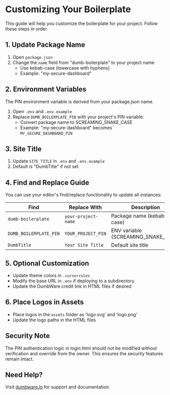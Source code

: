 # Customizing Your Boilerplate

This guide will help you customize the boilerplate for your project. Follow these steps in order.

## 1. Update Package Name
1. Open `package.json`
2. Change the `name` field from "dumb-boilerplate" to your project name
   - Use kebab-case (lowercase with hyphens)
   - Example: "my-secure-dashboard"

## 2. Environment Variables
The PIN environment variable is derived from your package.json name. 

1. Open `.env` and `.env.example`
2. Replace `DUMB_BOILERPLATE_PIN` with your project's PIN variable:
   - Convert package name to SCREAMING_SNAKE_CASE
   - Example: "my-secure-dashboard" becomes `MY_SECURE_DASHBOARD_PIN`

## 3. Site Title
1. Update `SITE_TITLE` in `.env` and `.env.example`
2. Default is "DumbTitle" if not set

## 4. Find and Replace Guide
You can use your editor's find/replace functionality to update all instances:

| Find | Replace With | Description |
|------|-------------|-------------|
| `dumb-boilerplate` | `your-project-name` | Package name (kebab-case) |
| `DUMB_BOILERPLATE_PIN` | `YOUR_PROJECT_PIN` | ENV variable (SCREAMING_SNAKE_CASE) |
| `DumbTitle` | `Your Site Title` | Default site title |

## 5. Optional Customization
- Update theme colors in `.cursorrules`
- Modify the base URL in `.env` if deploying to a subdirectory
- Update the DumbWare credit link in HTML files if desired

## 6. Place Logos in Assets
- Place logos in the `assets` folder as 'logo.svg' and 'logo.png'
- Update the logo paths in the HTML files

## Security Note
The PIN authentication logic in login.html should not be modified without verification and override from the owner. This ensures the security features remain intact.


## Need Help?
Visit [dumbware.io](https://dumbware.io) for support and documentation. 